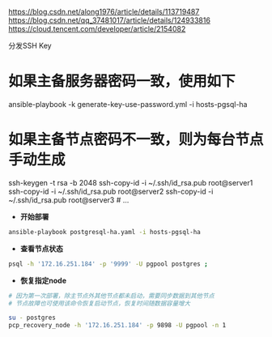 https://blog.csdn.net/along1976/article/details/113719487
https://blog.csdn.net/qq_37481017/article/details/124933816
https://cloud.tencent.com/developer/article/2154082

分发SSH Key
# 如果主备服务器密码一致，使用如下
ansible-playbook -k generate-key-use-password.yml -i hosts-pgsql-ha


# 如果主备节点密码不一致，则为每台节点手动生成
ssh-keygen -t rsa -b 2048
ssh-copy-id -i ~/.ssh/id_rsa.pub root@server1
ssh-copy-id -i ~/.ssh/id_rsa.pub root@server2
ssh-copy-id -i ~/.ssh/id_rsa.pub root@server3 # ...

- **开始部署**
``` bash
ansible-playbook postgresql-ha.yaml -i hosts-pgsql-ha
```

- **查看节点状态**
``` bash
psql -h '172.16.251.184' -p '9999' -U pgpool postgres ;
```

- **恢复指定node**
``` bash
# 因为第一次部署，除主节点外其他节点都未启动，需要同步数据到其他节点
# 节点故障也可使用该命令恢复启动节点，恢复时间随数据容量增大

su - postgres
pcp_recovery_node -h '172.16.251.184' -p 9898 -U pgpool -n 1
```